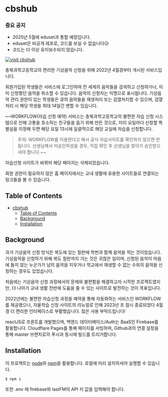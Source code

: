 # cbshub

### 중요 공지
- 2025년 5월에 eduset과 통합 예정입니다.
- eduset은 비공개 레포로, 코드를 보실 수 없습니다😥
- 코드는 더 이상 유지보수되지 않습니다.

[![visit cbshub](https://img.shields.io/badge/visit-cbshub-purple.svg?style=flat-square)](https://cbshub.pages.dev)

충북과학고등학교의 편리한 기상음악 신청을 위해 2022년 4월경부터 개시된 서비스입니다.

회원가입된 학생들은 서비스에 로그인하여 전 세계의 음악들을 검색하고 신청하거나, 이미 신청했던 음악을 취소할 수 있습니다. 음악의 신청자는 익명으로 표시됩니다. 기상음악 관리 권한이 있는 학생들은 큐의 음악들을 재생처리 또는 검열처리할 수 있으며, 검열처리 시 해당 학생을 최대 14일간 밴할 수 있습니다.

~~WORKFLOW(자습 신청 예약) 서비스는 충북과학고등학교의 불편한 자습 신청 시스템으로 인해 고통을 호소하는 친구들을 돕기 위해 만든 것으로, 미리 요일마다 신청할 특별실을 지정해 두면 해당 요일 13시에 일괄적으로 해당 교실에 자습을 신청합니다.

> 주의: WORKFLOW를 이용한다고 해서 공식 자습사이트를 확인하지 않으면 안 됩니다. 선생님께서 미승인하셨을 경우, 직접 확인 후 선생님을 찾아가 승인받으셔야 합니다.~~

자습신청 사이트가 바뀌어 해당 페이지는 삭제되었습니다.

회원 권한이 필요하지 않은 홈 페이지에서는 교내 생활에 유용한 사이트들로 연결되는 링크들을 볼 수 있습니다.

## Table of Contents

- [cbshub](#cbshub)
  - [Table of Contents](#table-of-contents)
  - [Background](#background)
  - [Installation](#installation)

## Background

과거 기상음악 신청 방식은 복도에 있는 칠판에 학번과 함께 음악을 적는 것이었습니다. 기상음악을 신청하기 위해 복도 칠판까지 가는 것은 귀찮은 일이며, 신청된 음악이 마음에 들지 않는 누군가가 남의 음악을 지우거나 학교에서 재생할 수 없는 수위의 음악을 신청하는 경우도 있었습니다.

처음에는 기상음악 신청 과정에서의 문제와 불편함을 해결하고자 시작한 프로젝트였지만, 더 나아가 교내 생활 전반에 도움을 줄 수 있는 사이트로 발전하는 것이 목표입니다.

2022년에는 불편한 자습신청 과정을 예약을 통해 자동화하는 서비스인 WORKFLOW를 제공했으나, 자율학습 신청 사이트의 리뉴얼로 인해 2023년 초 잠시 종료되었다 4월경 더 편리한 인터페이스로 부활했습니다. 많은 사용 부탁드립니다!

reactJS로 프론트를 개발했으며, 백엔드 데이터베이스/Auth는 BaaS인 Firebase를 활용합니다. Cloudflare Pages를 통해 페이지를 서빙하며, Github과의 연결 설정을 통해 master 브랜치로의 푸시과 동시에 빌드를 트리거합니다.

## Installation

이 프로젝트는 [node](http://nodejs.org)와 [npm](https://npmjs.com)을 활용합니다. 로컬에 미리 설치하셔야 실행할 수 있습니다.

```sh
$ npm i
```

또한 .env 에 firebase와 lastFM의 API 키 값을 입력해야 합니다.
